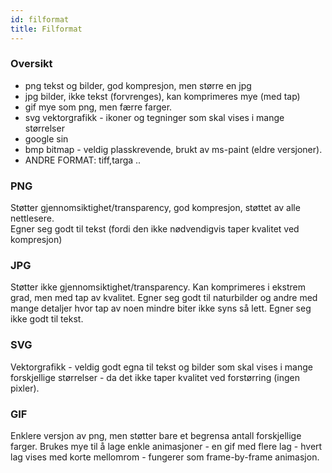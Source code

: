 ```yaml
---
id: filformat
title: Filformat
---
```


### Oversikt

* png      tekst og bilder, god kompresjon, men større en jpg
* jpg       bilder, ikke tekst \(forvrenges\), kan komprimeres mye \(med tap\)
* gif        mye som png, men færre farger.
* svg      vektorgrafikk - ikoner og tegninger som skal vises i mange størrelser
* google sin
* bmp    bitmap - veldig plasskrevende, brukt av ms-paint \(eldre versjoner\).
* ANDRE FORMAT: tiff,targa ..

### PNG

Støtter gjennomsiktighet/transparency, god kompresjon, støttet av alle nettlesere.  
Egner seg godt til tekst \(fordi den ikke nødvendigvis taper kvalitet ved kompresjon\)

### JPG

Støtter ikke gjennomsiktighet/transparency. Kan komprimeres i ekstrem grad, men med tap av kvalitet. Egner seg godt til naturbilder og andre med mange detaljer hvor tap av noen mindre biter ikke syns så lett. Egner seg ikke godt til tekst.

### SVG

Vektorgrafikk - veldig godt egna til tekst og bilder som skal vises i mange forskjellige størrelser - da det ikke taper kvalitet ved forstørring \(ingen pixler\).

### GIF

Enklere versjon av png, men støtter bare et begrensa antall forskjellige farger. Brukes mye til å lage enkle animasjoner - en gif med flere lag - hvert lag vises med korte mellomrom - fungerer som frame-by-frame animasjon.

